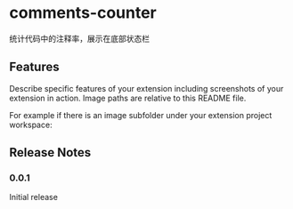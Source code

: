 # comments-counter
统计代码中的注释率，展示在底部状态栏

## Features

Describe specific features of your extension including screenshots of your extension in action. Image paths are relative to this README file.

For example if there is an image subfolder under your extension project workspace:


## Release Notes

### 0.0.1

Initial release
